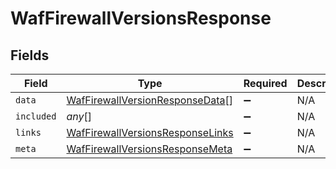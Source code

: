 # WafFirewallVersionsResponse


## Fields

| Field                                                                                       | Type                                                                                        | Required                                                                                    | Description                                                                                 |
| ------------------------------------------------------------------------------------------- | ------------------------------------------------------------------------------------------- | ------------------------------------------------------------------------------------------- | ------------------------------------------------------------------------------------------- |
| `data`                                                                                      | [WafFirewallVersionResponseData](../../models/shared/waffirewallversionresponsedata.md)[]   | :heavy_minus_sign:                                                                          | N/A                                                                                         |
| `included`                                                                                  | *any*[]                                                                                     | :heavy_minus_sign:                                                                          | N/A                                                                                         |
| `links`                                                                                     | [WafFirewallVersionsResponseLinks](../../models/shared/waffirewallversionsresponselinks.md) | :heavy_minus_sign:                                                                          | N/A                                                                                         |
| `meta`                                                                                      | [WafFirewallVersionsResponseMeta](../../models/shared/waffirewallversionsresponsemeta.md)   | :heavy_minus_sign:                                                                          | N/A                                                                                         |
